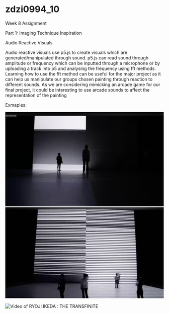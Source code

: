 # zdzi0994_10

Week 8 Assignment 

Part 1: Imaging Technique Inspiration  

Audio Reactive Visuals 

Audio reactive visuals use p5.js to create visuals which are generated/manipulated through sound. p5.js can read sound through amplitude or frequency which can be inputted through a microphone or by uploading a track into p5 and analysing the frequency using fft methods. Learning how to use the fft method can be useful for the major project as it can help us manipulate our groups chosen painting through reaction to different sounds. As we are considering mimicking an arcade game for our final project, it could be interesting to use arcade sounds to affect the representation of the painting 

Exmaples: 

![RYOJI IKEDA : THE TRANSFINITE IMG1](assets/RYOJI1.png)
![RYOJI IKEDA : THE TRANSFINITE IMG2](assets/RYOJI2.png)

![Video of RYOJI IKEDA : THE TRANSFINITE](https://www.youtube.com/watch?v=omDK2Cm2mwo)